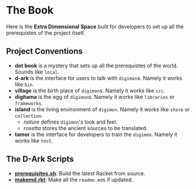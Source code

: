 # The Book

Here is the **Extra Dimensional Space** built for developers to set up
all the prerequistes of the project itself.

## Project Conventions
* **dot book** is a mystery that sets up all the prerequistes of the
  world. Sounds like `local`.
* **d-ark** is the interface for users to talk with `digimon`s. Namely
  it works like `bin`.
* **village** is the birth place of `digimon`s. Namely it works like
  `src`.
* **digitama** is the egg of `digimon`s. Namely it works like
  `libraries` or `frameworks`.
* **island** is the living environment of `digimon`. Namely it works
  like `share` or `collection`.
  * _nature_ defines `digimon`'s look and feel.
  * _rosetta_ stores the ancient sources to be translated.
* **tamer** is the interface for developers to train the `digimon`.
  Namely it works like `test`.

## The **D-Ark** Scripts
* [**prerequisites.sh**](prerequisites.sh): Build the latest Racket from
  source.
* [**makemd.rkt**](makemd.rkt): Make all the `readme.md`s if updated.

